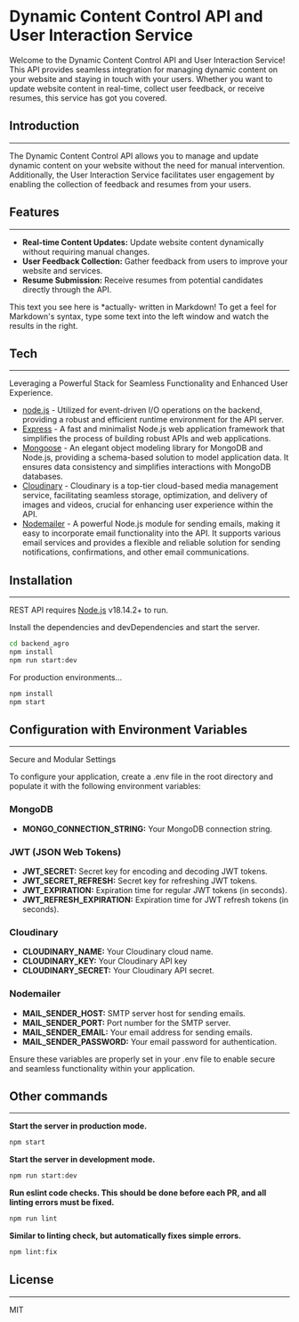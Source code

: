 # Dynamic Content Control API and User Interaction Service

Welcome to the Dynamic Content Control API and User Interaction Service! This
API provides seamless integration for managing dynamic content on your website
and staying in touch with your users. Whether you want to update website content
in real-time, collect user feedback, or receive resumes, this service has got
you covered.

## Introduction

---

The Dynamic Content Control API allows you to manage and update dynamic content
on your website without the need for manual intervention. Additionally, the User
Interaction Service facilitates user engagement by enabling the collection of
feedback and resumes from your users.

## Features

---

- **Real-time Content Updates:** Update website content dynamically without
  requiring manual changes.
- **User Feedback Collection:** Gather feedback from users to improve your
  website and services.
- **Resume Submission:** Receive resumes from potential candidates directly
  through the API.

This text you see here is \*actually- written in Markdown! To get a feel for
Markdown's syntax, type some text into the left window and watch the results in
the right.

## Tech

---

Leveraging a Powerful Stack for Seamless Functionality and Enhanced User
Experience.

- [node.js](https://nodejs.org/) - Utilized for event-driven I/O operations on
  the backend, providing a robust and efficient runtime environment for the API
  server.
- [Express](https://expressjs.com/) - A fast and minimalist Node.js web
  application framework that simplifies the process of building robust APIs and
  web applications.
- [Mongoose](https://mongoosejs.com/) - An elegant object modeling library for
  MongoDB and Node.js, providing a schema-based solution to model application
  data. It ensures data consistency and simplifies interactions with MongoDB
  databases.
- [Cloudinary](https://cloudinary.com/) - Cloudinary is a top-tier cloud-based
  media management service, facilitating seamless storage, optimization, and
  delivery of images and videos, crucial for enhancing user experience within
  the API.
- [Nodemailer](https://www.npmjs.com/package/nodemailer) - A powerful Node.js
  module for sending emails, making it easy to incorporate email functionality
  into the API. It supports various email services and provides a flexible and
  reliable solution for sending notifications, confirmations, and other email
  communications.

## Installation

---

REST API requires [Node.js](https://nodejs.org/) v18.14.2+ to run.

Install the dependencies and devDependencies and start the server.

```sh
cd backend_agro
npm install
npm run start:dev
```

For production environments...

```sh
npm install
npm start
```

## Configuration with Environment Variables

---

Secure and Modular Settings

To configure your application, create a .env file in the root directory and
populate it with the following environment variables:

### MongoDB

- **MONGO_CONNECTION_STRING:** Your MongoDB connection string.

### JWT (JSON Web Tokens)

- **JWT_SECRET:** Secret key for encoding and decoding JWT tokens.
- **JWT_SECRET_REFRESH:** Secret key for refreshing JWT tokens.
- **JWT_EXPIRATION:** Expiration time for regular JWT tokens (in seconds).
- **JWT_REFRESH_EXPIRATION:** Expiration time for JWT refresh tokens (in
  seconds).

### Cloudinary

- **CLOUDINARY_NAME:** Your Cloudinary cloud name.
- **CLOUDINARY_KEY:** Your Cloudinary API key
- **CLOUDINARY_SECRET:** Your Cloudinary API secret.

### Nodemailer

- **MAIL_SENDER_HOST:** SMTP server host for sending emails.
- **MAIL_SENDER_PORT:** Port number for the SMTP server.
- **MAIL_SENDER_EMAIL:** Your email address for sending emails.
- **MAIL_SENDER_PASSWORD:** Your email password for authentication.

Ensure these variables are properly set in your .env file to enable secure and
seamless functionality within your application.

## Other commands

---

**Start the server in production mode.**

```sh
npm start
```

**Start the server in development mode.**

```sh
npm run start:dev
```

**Run eslint code checks. This should be done before each PR, and all linting
errors must be fixed.**

```sh
npm run lint
```

**Similar to linting check, but automatically fixes simple errors.**

```sh
npm lint:fix
```

## License

---

MIT
